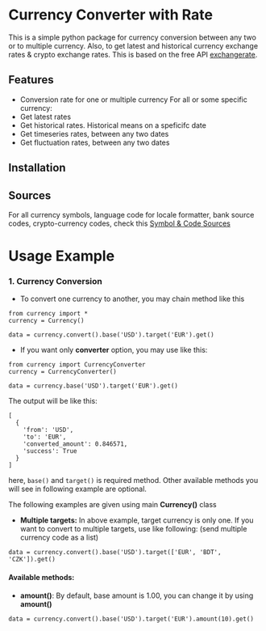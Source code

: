 # Currency Converter with Rate

This is a simple python package for currency conversion between any two or to multiple currency. Also, to get latest and historical currency exchange rates & crypto exchange rates. This is based on the free API [exchangerate](https://exchangerate.host).

## Features

- Conversion rate for one or multiple currency
For all or some specific currency:
- Get latest rates
- Get historical rates. Historical means on a speficifc date
- Get timeseries rates, between any two dates
- Get fluctuation rates,  between any two dates

## Installation

## Sources

For all currency symbols, language code for locale formatter, bank source codes, crypto-currency codes, check this  [Symbol & Code Sources](https://gist.github.com/NazemMahmud/1228e03fcc796cfbdba60069a1e6381e)

# Usage Example


### 1. Currency Conversion
- To convert one currency to another, you may chain method like this
```
from currency import *
currency = Currency()

data = currency.convert().base('USD').target('EUR').get()
```
- If you want only **converter** option, you may use like this:
```
from currency import CurrencyConverter
currency = CurrencyConverter()

data = currency.base('USD').target('EUR').get()
```
The output will be like this:
```
[
  {
    'from': 'USD', 
    'to': 'EUR', 
    'converted_amount': 0.846571, 
    'success': True
  }
]
```
here, `base()` and `target()` is required method. Other available methods you will see in following example are optional.

The following examples are given using main **Currency()** class

- **Multiple targets:** In above example, target currency is only one. If you want to convert to multiple targets, use like following: (send multiple currency code as a list)
```
data = currency.convert().base('USD').target(['EUR', 'BDT', 'CZK']).get()
```
#### Available methods:

- **amount()**: By default, base amount is 1.00, you can change it by using **amount()**
```
data = currency.convert().base('USD').target('EUR').amount(10).get()
```
